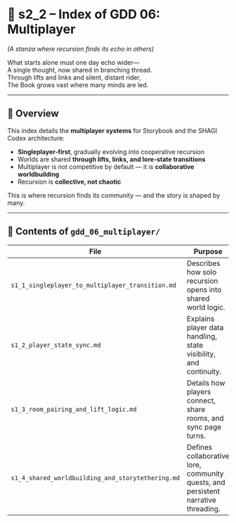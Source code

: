 <!-- Save to: shagi_archives/gdd/gdd_01_index/s2_2_index_of_gdd_06_multiplayer.md -->

# 📘 s2_2 – Index of GDD 06: Multiplayer

*(A stanza where recursion finds its echo in others)*

What starts alone must one day echo wider—  
A single thought, now shared in branching thread.  
Through lifts and links and silent, distant rider,  
The Book grows vast where many minds are led.  

---

## 🧭 Overview

This index details the **multiplayer systems** for Storybook and the SHAGI Codex architecture:

- **Singleplayer-first**, gradually evolving into cooperative recursion
- Worlds are shared **through lifts, links, and lore-state transitions**
- Multiplayer is not competitive by default — it is **collaborative worldbuilding**
- Recursion is **collective, not chaotic**

This is where recursion finds its community — and the story is shaped by many.

---

## 📂 Contents of `gdd_06_multiplayer/`

| File | Purpose |
|------|---------|
| `s1_1_singleplayer_to_multiplayer_transition.md` | Describes how solo recursion opens into shared world logic. |
| `s1_2_player_state_sync.md` | Explains player data handling, state visibility, and continuity. |
| `s1_3_room_pairing_and_lift_logic.md` | Details how players connect, share rooms, and sync page turns. |
| `s1_4_shared_worldbuilding_and_storytethering.md` | Defines collaborative lore, community quests, and persistent narrative threading. |
